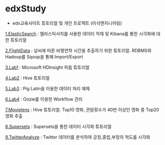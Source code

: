 # edxStudy
- edx교육사이트 튜토리얼 및 개인 프로젝트 (이삭엔지니어링)

[1.ElasticSearch](https://github.com/KimHyungkeun/edxStudy/tree/master/ElasticSearch) : 엘라스틱서치를 사용한 데이터 적재 및 Kibana를 통한 시각화에 대한 튜토리얼

[2.FlightData](https://github.com/KimHyungkeun/edxStudy/tree/master/FlightData) : 날씨에 따른 비행연착 시간을 추출하기 위한 튜토리얼. RDBMS와 Hadoop를 Sqoop을 통해 Import/Export

[3.Lab1](https://github.com/KimHyungkeun/edxStudy/tree/master/Lab1) : Microsoft HDInsight 하둡 튜토리얼

[4.Lab2](https://github.com/KimHyungkeun/edxStudy/tree/master/Lab2) : Hive 튜토리얼

[5.Lab3](https://github.com/KimHyungkeun/edxStudy/tree/master/Lab3) : Pig Latin을 이용한 데이터 처리 예제

[6.Lab4](https://github.com/KimHyungkeun/edxStudy/tree/master/Lab4) : Oozie를 이용한 Workflow 관리

[7.Movielens](https://github.com/KimHyungkeun/edxStudy/tree/master/Movielens) : Hive 튜토리얼. Top10 영화, 관람횟수가 40번 이상인 영화 중 Top20 영화 추출

[8.Supersets](https://github.com/KimHyungkeun/edxStudy/tree/master/Supersets) : Supersets을 통한 데이터 시각화 튜토리얼

[9.TwitterAnalyze](https://github.com/KimHyungkeun/edxStudy/tree/master/TwitterAnalyze) : Twitter 데이터를 분석하여 긍정,중립,부정의 척도를 시각화
